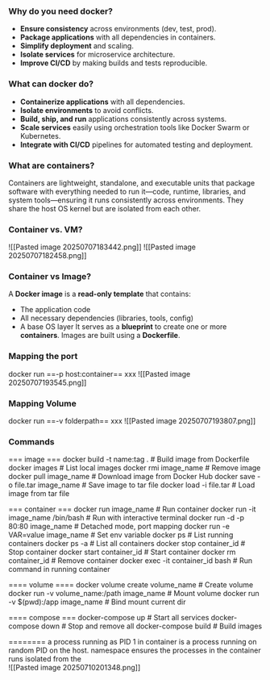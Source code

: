 ### Why do you need docker?
- **Ensure consistency** across environments (dev, test, prod).
- **Package applications** with all dependencies in containers.
- **Simplify deployment** and scaling.
- **Isolate services** for microservice architecture.
- **Improve CI/CD** by making builds and tests reproducible.
### What can docker do?
- **Containerize applications** with all dependencies.
- **Isolate environments** to avoid conflicts.
- **Build, ship, and run** applications consistently across systems.
- **Scale services** easily using orchestration tools like Docker Swarm or Kubernetes.
- **Integrate with CI/CD** pipelines for automated testing and deployment.
### What are containers?
Containers are lightweight, standalone, and executable units that package software with everything needed to run it—code, runtime, libraries, and system tools—ensuring it runs consistently across environments. They share the host OS kernel but are isolated from each other.
### Container vs. VM?
![[Pasted image 20250707183442.png]]
![[Pasted image 20250707182458.png]]

### Container vs Image?
A **Docker image** is a **read-only template** that contains:
- The application code
- All necessary dependencies (libraries, tools, config)
- A base OS layer
It serves as a **blueprint** to create one or more **containers**. Images are built using a **Dockerfile**.

### Mapping the port
docker run ==-p host:container== xxx
![[Pasted image 20250707193545.png]]
### Mapping Volume
docker run ==-v folderpath== xxx
![[Pasted image 20250707193807.png]]
### Commands
=== image ===
docker build -t name:tag .         # Build image from Dockerfile
docker images                      # List local images
docker rmi image_name              # Remove image
docker pull image_name             # Download image from Docker Hub
docker save -o file.tar image_name # Save image to tar file
docker load -i file.tar            # Load image from tar file

=== container ===
docker run image_name                      # Run container
docker run -it image_name /bin/bash        # Run with interactive terminal
docker run -d -p 80:80 image_name          # Detached mode, port mapping
docker run -e VAR=value image_name         # Set env variable
docker ps                                  # List running containers
docker ps -a                               # List all containers
docker stop container_id                   # Stop container
docker start container_id                  # Start container
docker rm container_id                     # Remove container
docker exec -it container_id bash          # Run command in running container

==== volume ====
docker volume create volume_name           # Create volume
docker run -v volume_name:/path image_name # Mount volume
docker run -v $(pwd):/app image_name       # Bind mount current dir

==== compose ===
docker-compose up                         # Start all services
docker-compose down                       # Stop and remove all
docker-compose build                      # Build images


========
a process running as PID 1 in container is a process running on random PID on the host. namespace ensures the processes in the container runs isolated from the  
![[Pasted image 20250710201348.png]]
